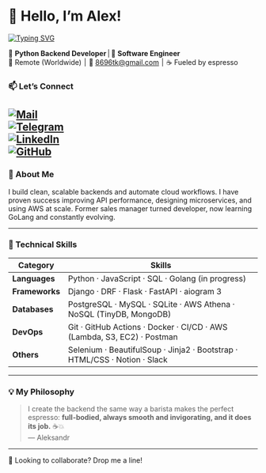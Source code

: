 # 👋 Hello, I’m Alex!

[![Typing SVG](https://readme-typing-svg.demolab.com?font=Fira+Code&size=30&duration=3000&pause=500&color=28B3F7&width=700&lines=Back-end+Developer;Tech+Enthusiast;Coffee+Addict)](https://git.io/typing-svg)


🐍 **Python Backend Developer** | 🚀 **Software Engineer**  
📍 Remote (Worldwide)  |  📧 [8696tk@gmail.com](mailto:8696tk@gmail.com)  |  ☕️ Fueled by espresso  


### 📫 Let’s Connect

[![Mail](https://img.shields.io/badge/Email-8696tk@gmail.com-blue?style=flat&logo=gmail)](mailto:8696tk@gmail.com)  
[![Telegram](https://img.shields.io/badge/Telegram-@Aleksandr_Tk-28A8E0?style=flat&logo=telegram)](https://t.me/Aleksandr_Tk)  
[![LinkedIn](https://img.shields.io/badge/LinkedIn-AleksandrTk-0077B5?style=flat&logo=linkedin)](https://linkedin.com/in/aleksandrtk/)  
[![GitHub](https://img.shields.io/badge/GitHub-AlexTkDev-181717?style=flat&logo=github)](https://github.com/AlexTkDev)
---

### 🌟 About Me

I build clean, scalable backends and automate cloud workflows. I have proven success 
improving API performance, designing microservices, and using AWS at scale. Former sales manager 
turned developer, now learning GoLang and constantly evolving.

---

### 🧠 Technical Skills

| Category       | Skills                                                          |
| -------------- | --------------------------------------------------------------- |
| **Languages**  | Python · JavaScript · SQL · Golang (in progress)                |
| **Frameworks** | Django · DRF · Flask · FastAPI · aiogram 3                      |
| **Databases**  | PostgreSQL · MySQL · SQLite · AWS Athena · NoSQL (TinyDB, MongoDB) |
| **DevOps**     | Git · GitHub Actions · Docker · CI/CD · AWS (Lambda, S3, EC2) · Postman |
| **Others**     | Selenium · BeautifulSoup · Jinja2 · Bootstrap · HTML/CSS · Notion · Slack |


---

### 💡 My Philosophy

> I create the backend the same way a barista makes the perfect espresso: **full-bodied, always 
> smooth and invigorating, and it does its job.** ☕️💥  
> — Aleksandr

---

👀 Looking to collaborate? Drop me a line!
